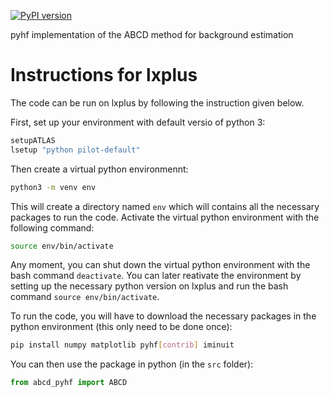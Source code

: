 [![PyPI version](https://badge.fury.io/py/abcd-pyhf.svg)](https://badge.fury.io/py/abcd-pyhf)

pyhf implementation of the ABCD method for background estimation

# Instructions for lxplus

The code can be run on lxplus by following the instruction given below.

First, set up your environment with default versio of python 3: 
```bash
setupATLAS
lsetup "python pilot-default"
```

Then create a virtual python environmennt:
```bash
python3 -m venv env
```

This will create a directory named `env` which will contains all the necessary packages to run the code. 
Activate the virtual python environment with the following command:
```bash
source env/bin/activate
```

Any moment, you can shut down the virtual python environment with the bash command `deactivate`.
You can later reativate the environment by setting up the necessary python version on lxplus and 
run the bash command `source env/bin/activate`.

To run the code, you will have to download the necessary packages in the python environment (this only need to be done once):
```bash
pip install numpy matplotlib pyhf[contrib] iminuit
```

You can then use the package in python (in the `src` folder):
```python
from abcd_pyhf import ABCD
```
